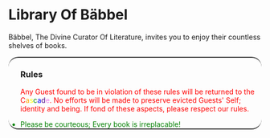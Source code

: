 # Library Of Bäbbel

Bäbbel, The Divine Curator Of Literature, invites you to enjoy their countless shelves of books.

<ul style="border-top: 2px solid #333; border-bottom: 2px solid #333; border-radius: 20px;">
    <h3>Rules</h3>
    <p style="color:red;">
        Any Guest found to be in violation of these rules will be returned to the C<span style="color:orange;">a</span><span style="color:yellow;">s</span><span style="color:green;">c</span><span style="color:blue;">a</span><span style="color:indigo;">d</span><span style="color:violet;">e</span>. No efforts will be made to preserve evicted Guests' Self; identity and being. If fond of these aspects, please respect our rules.
    </p>
    <li style="color:green;">
        Please be courteous; Every book is irreplacable!
    </li>
</ul>
